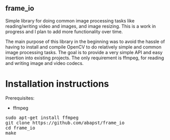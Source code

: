 ## frame_io

Simple library for doing common image processing tasks like reading/writing video and images, and image resizing. This is a work in progress and I plan to add more functionality over time.

The main purpose of this library in the beginning was to avoid the hassle of having to install and compile OpenCV to do relatively simple and common image processing tasks. The goal is to provide a very simple API and easy insertion into existing projects. The only requirement is ffmpeg, for reading and writing image and video codecs.

# Installation instructions

Prerequisites:
  - ffmpeg

<pre>
sudo apt-get install ffmpeg
git clone https://github.com/abapst/frame_io
cd frame_io
make
</pre>
